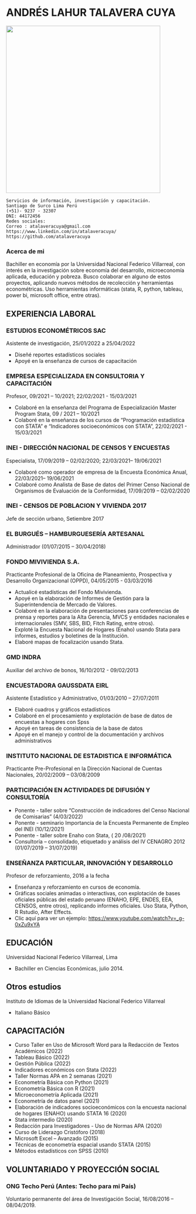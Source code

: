 # ANDRÉS LAHUR TALAVERA CUYA
<img src="https://raw.githubusercontent.com/atalaveracuya/curriculum/blob/main/IMG-20190804-WA0002.jpg" style="width: 420px; height: 456px; position: center" >

```
Servicios de información, investigación y capacitación.
Santiago de Surco Lima Perú
(+51)- 9237 - 32307
DNI: 44172456
Redes sociales:
Correo : atalaveracuya@gmail.com
https://www.linkedin.com/in/atalaveracuya/
https://github.com/atalaveracuya
```

### **Acerca de mi**

Bachiller en economía por la Universidad Nacional Federico Villarreal, con interés en la investigación sobre economía
del desarrollo, microeconomía aplicada, educación y pobreza. Busco colaborar en alguno de estos proyectos, aplicando
nuevos métodos de recolección y herramientas econométricas. Uso herramientas informáticas (stata, R, python, tableau,
power bi, microsoft office, entre otras).

## EXPERIENCIA LABORAL

### **ESTUDIOS ECONOMÉTRICOS SAC**

Asistente de investigación, 25/01/2022 a 25/04/2022
+ Diseñé reportes estadísticos sociales
+ Apoyé en la enseñanza de cursos de capacitación

### **EMPRESA ESPECIALIZADA EN CONSULTORIA Y CAPACITACIÓN**

Profesor, 09/2021 – 10/2021; 22/02/2021 - 15/03/2021
+ Colaboré en la enseñanza del Programa de Especialización Master Program Stata, 09 / 2021 – 10/2021
+ Colaboré en la enseñanza de los cursos de “Programación estadística con STATA” e “Indicadores socioeconómicos con STATA”, 22/02/2021 - 15/03/2021

### INEI - DIRECCIÓN NACIONAL DE CENSOS Y ENCUESTAS
Especialista, 17/09/2019 – 02/02/2020; 22/03/2021– 19/06/2021
+ Colaboré como operador de empresa de la Encuesta Económica Anual, 22/03/2021– 19/06/2021
+ Colaboré como Analista de Base de datos del Primer Censo Nacional de Organismos de Evaluación de la Conformidad, 17/09/2019 – 02/02/2020

### INEI - CENSOS DE POBLACION Y VIVIENDA 2017
Jefe de sección urbano, Setiembre 2017

### EL BURGUÉS – HAMBURGUESERÍA ARTESANAL

Administrador (01/07/2015 – 30/04/2018)

### FONDO MIVIVIENDA S.A.
Practicante Profesional de la Oficina de Planeamiento, Prospectiva y Desarrollo Organizacional (OPPD), 04/05/2015 -
03/03/2016
+ Actualicé estadísticas del Fondo Mivivienda.
+ Apoyé en la elaboración de Informes de Gestión para la Superintendencia de Mercado de Valores.
+ Colaboré en la elaboración de presentaciones para conferencias de prensa y reportes para la Alta Gerencia, MVCS y entidades nacionales e internacionales (SMV, SBS, BID, Fitch Rating, entre otros).
+ Exploté la Encuesta Nacional de Hogares (Enaho) usando Stata para informes, estudios y boletines de la Institución.
+ Elaboré mapas de focalización usando Stata.

### GMD INDRA
Auxiliar del archivo de bonos, 16/10/2012 - 09/02/2013

### ENCUESTADORA GAUSSDATA EIRL

Asistente Estadístico y Administrativo, 01/03/2010 – 27/07/2011
+ Elaboré cuadros y gráficos estadísticos
+ Colaboré en el procesamiento y explotación de base de datos de encuestas a hogares con Spss
+ Apoyé en tareas de consistencia de la base de datos
+ Apoyé en el manejo y control de la documentación y archivos administrativos

### INSTITUTO NACIONAL DE ESTADISTICA E INFORMÁTICA

Practicante Pre-Profesional en la Dirección Nacional de Cuentas Nacionales, 20/02/2009 – 03/08/2009

### PARTICIPACIÓN EN ACTIVIDADES DE DIFUSIÓN Y CONSULTORÍA

+ Ponente - taller sobre “Construcción de indicadores del Censo Nacional de Comisarias” (4/03/2022)
+ Ponente - seminario Importancia de la Encuesta Permanente de Empleo del INEI (10/12/2021)
+ Ponente - taller sobre Enaho con Stata, ( 20 /08/2021)
+ Consultoría – consolidado, etiquetado y análisis del IV CENAGRO 2012 (01/07/2019 – 31/07/2019)

### ENSEÑANZA PARTICULAR, INNOVACIÓN Y DESARROLLO
Profesor de reforzamiento, 2016 a la fecha
+ Enseñanza y reforzamiento en cursos de economía.
+ Gráficas sociales animadas o interactivas, con explotación de bases oficiales públicas del estado peruano
(ENAHO, EPE, ENDES, EEA, CENSOS, entre otros), replicando informes oficiales. Uso Stata, Python, R
Rstudio, After Effects.
+ Clic aquí para ver un ejemplo: https://www.youtube.com/watch?v=_g-0xZu9xYA

## EDUCACIÓN

Universidad Nacional Federico Villarreal, Lima
+ Bachiller en Ciencias Económicas, julio 2014.

## Otros estudios
Instituto de Idiomas de la Universidad Nacional Federico Villarreal
+ Italiano Básico



## CAPACITACIÓN

+ Curso Taller en Uso de Microsoft Word para la Redacción de Textos Académicos (2022)
+ Tableau Básico (2022)
+ Gestión Pública (2022) 
+ Indicadores económicos con Stata (2022)
+ Taller Normas APA en 2 semanas (2021)
+ Econometría Básica con Python (2021) 
+ Econometría Básica con R (2021) 
+ Microeconometría Aplicada (2021)
+ Econometría de datos panel (2021)
+ Elaboración de indicadores socioeconómicos con la encuesta nacional de hogares (ENAHO) usando STATA 16 (2020)
+ Stata intermedio (2020)
+ Redacción para Investigadores - Uso de Normas APA (2020)
+ Curso de Liderazgo Cristóforo (2018)
+ Microsoft Excel – Avanzado (2015)
+ Técnicas de econometría espacial usando STATA (2015)
+ Métodos estadísticos con SPSS (2010)

## VOLUNTARIADO Y PROYECCIÓN SOCIAL

### ONG Techo Perú (Antes: Techo para mi País)
Voluntario permanente del área de Investigación Social, 16/08/2016 – 08/04/2019.


